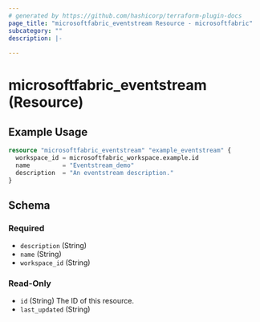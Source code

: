 ```yaml
---
# generated by https://github.com/hashicorp/terraform-plugin-docs
page_title: "microsoftfabric_eventstream Resource - microsoftfabric"
subcategory: ""
description: |-
  
---
```


# microsoftfabric_eventstream (Resource)



## Example Usage

```terraform
resource "microsoftfabric_eventstream" "example_eventstream" {
  workspace_id = microsoftfabric_workspace.example.id
  name         = "Eventstream_demo"
  description  = "An eventstream description."
}
```

<!-- schema generated by tfplugindocs -->
## Schema

### Required

- `description` (String)
- `name` (String)
- `workspace_id` (String)

### Read-Only

- `id` (String) The ID of this resource.
- `last_updated` (String)
